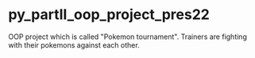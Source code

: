 # py_partII_oop_project_pres22

OOP project which is  called "Pokemon tournament". Trainers  are  fighting with their pokemons  against  each other.
